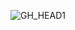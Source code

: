 ![GH_HEAD1](https://user-images.githubusercontent.com/106138302/205479490-c3bfa3f7-2da6-4a87-b5f0-0232418163a5.png)
